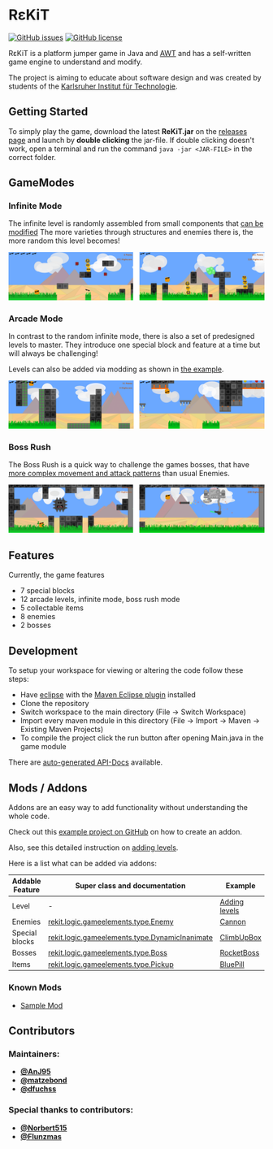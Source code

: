 # R&#949;KiT

[![GitHub issues](https://img.shields.io/github/issues/rekit-group/rekit-game.svg?style=square)](https://github.com/rekit-group/rekit-game/issues)
[![GitHub license](https://img.shields.io/badge/license-GPLv3-blue.svg?style=square)](https://github.com/rekit-group/rekit-game/blob/main/LICENSE.md)

R&#949;KiT is a platform jumper game in Java and [AWT](https://docs.oracle.com/javase/8/docs/api/java/awt/package-summary.html) and has a self-written game engine to understand and modify.

The project is aiming to educate about software design and was created by students of the [Karlsruher Institut für Technologie](https://www.kit.edu/).

## Getting Started
To simply play the game, download the latest **ReKiT.jar** on the [releases page](https://github.com/rekit-group/rekit-game/releases) and launch by **double clicking** the jar-file.
If double clicking doesn't work, open a terminal and run the command `java -jar <JAR-FILE>` in the correct folder.

## GameModes

### Infinite Mode
The infinite level is randomly assembled from small components that [can be modified](https://github.com/rekit-group/rekit-game/blob/main/project/logic/src/main/resources/levels/infinite.dat) The more varieties through structures and enemies there is, the more random this level becomes!

![Randomly generated levels and many different enemies and varieties](./graphix/rekitScreenshotInfinite.png)

### Arcade Mode
In contrast to the random infinite mode, there is also a set of predesigned levels to master.
They introduce one special block and feature at a time but will always be challenging!

Levels can also be added via modding as shown in [the example](https://github.com/rekit-group/rekit-sample-mod).

![New challenges special blocks](./graphix/rekitScreenshotArcade.png)

### Boss Rush
The Boss Rush is a quick way to challenge the games bosses, that have [more complex movement and attack patterns](https://github.com/rekit-group/rekit-game/tree/main/project/basic/src/main/java/rekit/logic/gameelements/entities/enemies/bosses/rocketboss) than usual Enemies.

![Unique bosses](./graphix/rekitScreenshotBossRush.png)

## Features
Currently, the game features
- 7 special blocks
- 12 arcade levels, infinite mode, boss rush mode
- 5 collectable items
- 8 enemies
- 2 bosses

## Development
To setup your workspace for viewing or altering the code follow these steps:
- Have [eclipse](https://www.eclipse.org/downloads/?) with the [Maven Eclipse plugin](http://www.eclipse.org/m2e/) installed
- Clone the repository
- Switch workspace to the main directory (File -> Switch Workspace)
- Import every maven module in this directory (File -> Import -> Maven -> Existing Maven Projects)
- To compile the project click the run button after opening Main.java in the game module

There are [auto-generated API-Docs](https://rekit-group.github.io/rekit-game/) available.

## Mods / Addons
Addons are an easy way to add functionality without understanding the whole code.

Check out this [example project on GitHub](https://github.com/rekit-group/rekit-sample-mod) on how to create an addon.

Also, see this detailed instruction on [adding levels](https://github.com/rekit-group/rekit-game/blob/main/documentation/LEVEL.md).

Here is a list what can be added via addons:

| Addable Feature | Super class and documentation | Example |
| ----- | ----- | ----- |
| Level | - | [Adding levels](https://github.com/rekit-group/rekit-game/blob/main/documentation/LEVEL.md) |
| Enemies | [rekit.logic.gameelements.type.Enemy](https://rekit-group.github.io/rekit-game/rekit/logic/gameelements/type/Enemy.html) | [Cannon](https://github.com/rekit-group/rekit-game/blob/main/project/basic/src/main/java/rekit/logic/gameelements/entities/enemies/cannon/Cannon.java) |
| Special blocks | [rekit.logic.gameelements.type.DynamicInanimate](https://rekit-group.github.io/rekit-game/rekit/logic/gameelements/type/DynamicInanimate.html) | [ClimbUpBox](https://github.com/rekit-group/rekit-game/blob/main/project/basic/src/main/java/rekit/logic/gameelements/inanimate/ClimbUpBox.java) |
| Bosses | [rekit.logic.gameelements.type.Boss](https://rekit-group.github.io/rekit-game/rekit/logic/gameelements/type/Boss.html) | [RocketBoss](https://github.com/rekit-group/rekit-game/blob/main/project/basic/src/main/java/rekit/logic/gameelements/entities/enemies/bosses/rocketboss/RocketBoss.java) |
| Items | [rekit.logic.gameelements.type.Pickup](https://rekit-group.github.io/rekit-game/rekit/logic/gameelements/type/Pickup.html) | [BluePill](https://github.com/rekit-group/rekit-game/blob/main/project/basic/src/main/java/rekit/logic/gameelements/entities/pickups/BluePill.java) |

### Known Mods
- [Sample Mod](https://github.com/rekit-group/rekit-sample-mod)

## Contributors
### Maintainers:
- [**@AnJ95**](https://github.com/AnJ95)
- [**@matzebond**](https://github.com/matzebond)
- [**@dfuchss**](https://github.com/dfuchss)

### Special thanks to contributors:
- [**@Norbert515**](https://github.com/Norbert515)
- [**@Flunzmas**](https://github.com/Flunzmas)
